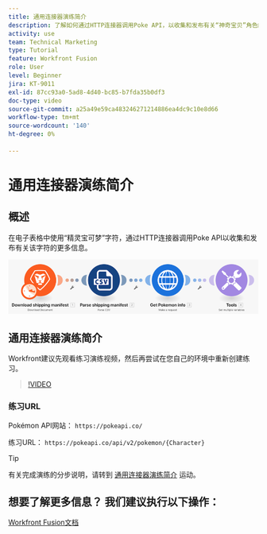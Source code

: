 ```yaml
---
title: 通用连接器演练简介
description: 了解如何通过HTTP连接器调用Poke API，以收集和发布有关“神奇宝贝”角色的信息，所有这些都在 [!DNL Adobe Workfront Fusion].
activity: use
team: Technical Marketing
type: Tutorial
feature: Workfront Fusion
role: User
level: Beginner
jira: KT-9011
exl-id: 87cc93a0-5ad8-4d40-bc85-b7fda35b0df3
doc-type: video
source-git-commit: a25a49e59ca483246271214886ea4dc9c10e8d66
workflow-type: tm+mt
source-wordcount: '140'
ht-degree: 0%

---
```


# 通用连接器演练简介

## 概述

在电子表格中使用“精灵宝可梦”字符，通过HTTP连接器调用Poke API以收集和发布有关该字符的更多信息。

![融合场景的图像](assets/universal-connectors-and-routing-1.png)

## 通用连接器演练简介

Workfront建议先观看练习演练视频，然后再尝试在您自己的环境中重新创建练习。

>[!VIDEO](https://video.tv.adobe.com/v/335270/?quality=12&learn=on)

### 练习URL

Pokémon API网站： `https://pokeapi.co/`

练习URL： `https://pokeapi.co/api/v2/pokemon/{Character}`

>[!TIP]
>
>有关完成演练的分步说明，请转到 [通用连接器演练简介](https://experienceleague.adobe.com/docs/workfront-learn/tutorials-workfront/fusion/exercises/introduction-to-universal-connectors.html?lang=en) 运动。


## 想要了解更多信息？ 我们建议执行以下操作：

[Workfront Fusion文档](https://experienceleague.adobe.com/docs/workfront/using/adobe-workfront-fusion/workfront-fusion-2.html?lang=en)
